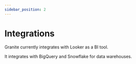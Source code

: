 ```yaml
---
sidebar_position: 2
---
```


# Integrations

Granite currently integrates with Looker as a BI tool.

It integrates with BigQuery and Snowflake for data warehouses.

